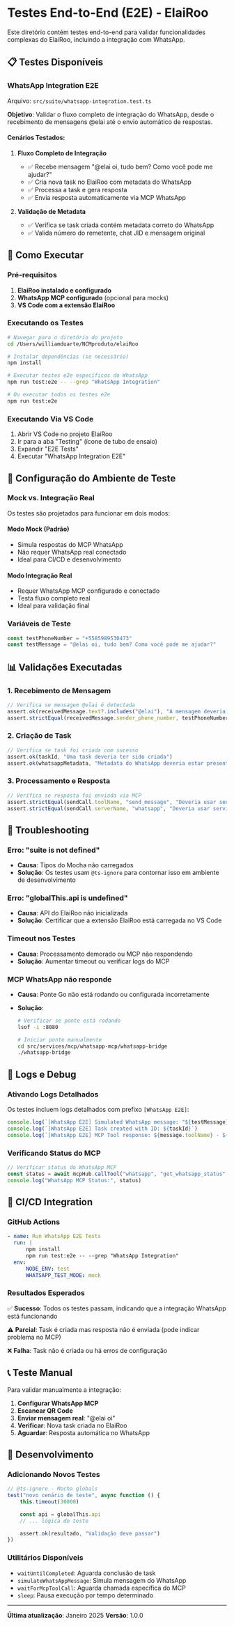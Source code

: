 # Testes End-to-End (E2E) - ElaiRoo

Este diretório contém testes end-to-end para validar funcionalidades complexas do ElaiRoo, incluindo a integração com WhatsApp.

## 📋 Testes Disponíveis

### WhatsApp Integration E2E

Arquivo: `src/suite/whatsapp-integration.test.ts`

**Objetivo**: Validar o fluxo completo de integração do WhatsApp, desde o recebimento de mensagens @elai até o envio automático de respostas.

#### Cenários Testados:

1. **Fluxo Completo de Integração**

    - ✅ Recebe mensagem "@elai oi, tudo bem? Como você pode me ajudar?"
    - ✅ Cria nova task no ElaiRoo com metadata do WhatsApp
    - ✅ Processa a task e gera resposta
    - ✅ Envia resposta automaticamente via MCP WhatsApp

2. **Validação de Metadata**
    - ✅ Verifica se task criada contém metadata correto do WhatsApp
    - ✅ Valida número do remetente, chat JID e mensagem original

## 🚀 Como Executar

### Pré-requisitos

1. **ElaiRoo instalado e configurado**
2. **WhatsApp MCP configurado** (opcional para mocks)
3. **VS Code com a extensão ElaiRoo**

### Executando os Testes

```bash
# Navegar para o diretório do projeto
cd /Users/williamduarte/NCMproduto/elaiRoo

# Instalar dependências (se necessário)
npm install

# Executar testes e2e específicos do WhatsApp
npm run test:e2e -- --grep "WhatsApp Integration"

# Ou executar todos os testes e2e
npm run test:e2e
```

### Executando Via VS Code

1. Abrir VS Code no projeto ElaiRoo
2. Ir para a aba "Testing" (ícone de tubo de ensaio)
3. Expandir "E2E Tests"
4. Executar "WhatsApp Integration E2E"

## 🔧 Configuração do Ambiente de Teste

### Mock vs. Integração Real

Os testes são projetados para funcionar em dois modos:

#### Modo Mock (Padrão)

- Simula respostas do MCP WhatsApp
- Não requer WhatsApp real conectado
- Ideal para CI/CD e desenvolvimento

#### Modo Integração Real

- Requer WhatsApp MCP configurado e conectado
- Testa fluxo completo real
- Ideal para validação final

### Variáveis de Teste

```typescript
const testPhoneNumber = "+5585989530473"
const testMessage = "@elai oi, tudo bem? Como você pode me ajudar?"
```

## 📊 Validações Executadas

### 1. Recebimento de Mensagem

```typescript
// Verifica se mensagem @elai é detectada
assert.ok(receivedMessage.text?.includes("@elai"), "A mensagem deveria conter @elai")
assert.strictEqual(receivedMessage.sender_phone_number, testPhoneNumber, "Número correto")
```

### 2. Criação de Task

```typescript
// Verifica se task foi criada com sucesso
assert.ok(taskId, "Uma task deveria ter sido criada")
assert.ok(whatsappMetadata, "Metadata do WhatsApp deveria estar presente")
```

### 3. Processamento e Resposta

```typescript
// Verifica se resposta foi enviada via MCP
assert.strictEqual(sendCall.toolName, "send_message", "Deveria usar send_message")
assert.strictEqual(sendCall.serverName, "whatsapp", "Deveria usar servidor WhatsApp")
```

## 🐛 Troubleshooting

### Erro: "suite is not defined"

- **Causa**: Tipos do Mocha não carregados
- **Solução**: Os testes usam `@ts-ignore` para contornar isso em ambiente de desenvolvimento

### Erro: "globalThis.api is undefined"

- **Causa**: API do ElaiRoo não inicializada
- **Solução**: Certificar que a extensão ElaiRoo está carregada no VS Code

### Timeout nos Testes

- **Causa**: Processamento demorado ou MCP não respondendo
- **Solução**: Aumentar timeout ou verificar logs do MCP

### MCP WhatsApp não responde

- **Causa**: Ponte Go não está rodando ou configurada incorretamente
- **Solução**:

    ```bash
    # Verificar se ponte está rodando
    lsof -i :8080

    # Iniciar ponte manualmente
    cd src/services/mcp/whatsapp-mcp/whatsapp-bridge
    ./whatsapp-bridge
    ```

## 📝 Logs e Debug

### Ativando Logs Detalhados

Os testes incluem logs detalhados com prefixo `[WhatsApp E2E]`:

```typescript
console.log(`[WhatsApp E2E] Simulated WhatsApp message: "${testMessage}" from ${testPhoneNumber}`)
console.log(`[WhatsApp E2E] Task created with ID: ${taskId}`)
console.log(`[WhatsApp E2E] MCP Tool response: ${message.toolName} - ${message.serverName}`)
```

### Verificando Status do MCP

```typescript
// Verificar status do WhatsApp MCP
const status = await mcpHub.callTool("whatsapp", "get_whatsapp_status", {}, "global")
console.log("WhatsApp MCP Status:", status)
```

## 🔄 CI/CD Integration

### GitHub Actions

```yaml
- name: Run WhatsApp E2E Tests
  run: |
      npm install
      npm run test:e2e -- --grep "WhatsApp Integration"
  env:
      NODE_ENV: test
      WHATSAPP_TEST_MODE: mock
```

### Resultados Esperados

✅ **Sucesso**: Todos os testes passam, indicando que a integração WhatsApp está funcionando

⚠️ **Parcial**: Task é criada mas resposta não é enviada (pode indicar problema no MCP)

❌ **Falha**: Task não é criada ou há erros de configuração

## 📞 Teste Manual

Para validar manualmente a integração:

1. **Configurar WhatsApp MCP**
2. **Escanear QR Code**
3. **Enviar mensagem real**: "@elai oi"
4. **Verificar**: Nova task criada no ElaiRoo
5. **Aguardar**: Resposta automática no WhatsApp

## 🔧 Desenvolvimento

### Adicionando Novos Testes

```typescript
// @ts-ignore - Mocha globals
test("novo cenário de teste", async function () {
	this.timeout(30000)

	const api = globalThis.api
	// ... lógica do teste

	assert.ok(resultado, "Validação deve passar")
})
```

### Utilitários Disponíveis

- `waitUntilCompleted`: Aguarda conclusão de task
- `simulateWhatsAppMessage`: Simula mensagem do WhatsApp
- `waitForMcpToolCall`: Aguarda chamada específica do MCP
- `sleep`: Pausa execução por tempo determinado

---

**Última atualização**: Janeiro 2025
**Versão**: 1.0.0
